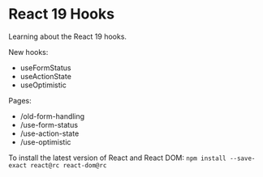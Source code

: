 # React 19 Hooks

Learning about the React 19 hooks.

New hooks:  
* useFormStatus
* useActionState
* useOptimistic

Pages:  
* /old-form-handling
* /use-form-status
* /use-action-state
* /use-optimistic

To install the latest version of React and React DOM: `npm install --save-exact react@rc react-dom@rc`
